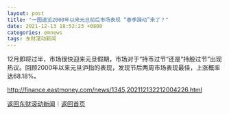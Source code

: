 ```yaml
---
layout: post
title: "一图速览2000年以来元旦前后市场表现 “春季躁动”来了？"
date: 2021-12-13 18:52:23 +0800
categories: emnews
tags: 东财滚动新闻
---
```


12月即将过半，市场很快迎来元旦假期，市场对于“持币过节”还是“持股过节”出现热议。回顾2000年以来元旦沪指的表现，发现节后两周市场表现最佳，上涨概率达68.18%。

<http://finance.eastmoney.com/news/1345,202112132212004226.html>

[返回东财滚动新闻](//finews.withounder.com/emnews/)｜[返回首页](//finews.withounder.com/)